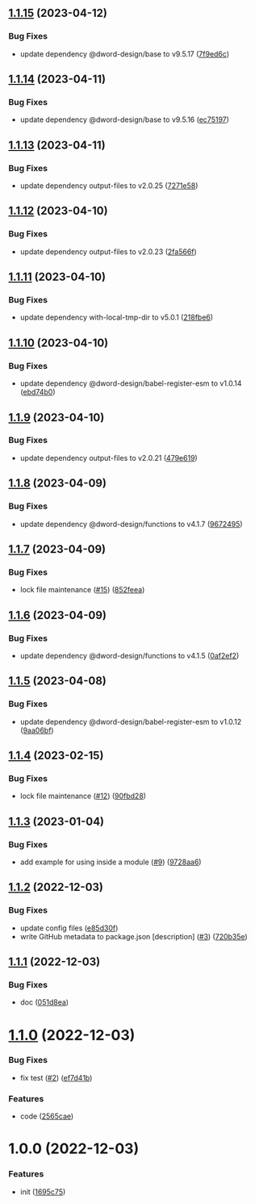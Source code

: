 ## [1.1.15](https://github.com/dword-design/suppress-experimental-warnings/compare/v1.1.14...v1.1.15) (2023-04-12)


### Bug Fixes

* update dependency @dword-design/base to v9.5.17 ([7f9ed6c](https://github.com/dword-design/suppress-experimental-warnings/commit/7f9ed6c4c045d74797342e81e0c439ab7bed7141))

## [1.1.14](https://github.com/dword-design/suppress-experimental-warnings/compare/v1.1.13...v1.1.14) (2023-04-11)


### Bug Fixes

* update dependency @dword-design/base to v9.5.16 ([ec75197](https://github.com/dword-design/suppress-experimental-warnings/commit/ec75197e720d79ed9ca5e44a13d83659b6c51c9b))

## [1.1.13](https://github.com/dword-design/suppress-experimental-warnings/compare/v1.1.12...v1.1.13) (2023-04-11)


### Bug Fixes

* update dependency output-files to v2.0.25 ([7271e58](https://github.com/dword-design/suppress-experimental-warnings/commit/7271e58084fa19dc6e51d9c2c20cbb374ab4bfda))

## [1.1.12](https://github.com/dword-design/suppress-experimental-warnings/compare/v1.1.11...v1.1.12) (2023-04-10)


### Bug Fixes

* update dependency output-files to v2.0.23 ([2fa566f](https://github.com/dword-design/suppress-experimental-warnings/commit/2fa566fc7d19ee166a41176ba695789ceede3eda))

## [1.1.11](https://github.com/dword-design/suppress-experimental-warnings/compare/v1.1.10...v1.1.11) (2023-04-10)


### Bug Fixes

* update dependency with-local-tmp-dir to v5.0.1 ([218fbe6](https://github.com/dword-design/suppress-experimental-warnings/commit/218fbe6403c0f5b8e38d96078b4a4b24a941d336))

## [1.1.10](https://github.com/dword-design/suppress-experimental-warnings/compare/v1.1.9...v1.1.10) (2023-04-10)


### Bug Fixes

* update dependency @dword-design/babel-register-esm to v1.0.14 ([ebd74b0](https://github.com/dword-design/suppress-experimental-warnings/commit/ebd74b03be5878c076688e873c61ba90b01ec05f))

## [1.1.9](https://github.com/dword-design/suppress-experimental-warnings/compare/v1.1.8...v1.1.9) (2023-04-10)


### Bug Fixes

* update dependency output-files to v2.0.21 ([479e619](https://github.com/dword-design/suppress-experimental-warnings/commit/479e619138136af53e6714eea8fed71ba49e70e4))

## [1.1.8](https://github.com/dword-design/suppress-experimental-warnings/compare/v1.1.7...v1.1.8) (2023-04-09)


### Bug Fixes

* update dependency @dword-design/functions to v4.1.7 ([9672495](https://github.com/dword-design/suppress-experimental-warnings/commit/96724954e493c8d924af677095a82a879c236c38))

## [1.1.7](https://github.com/dword-design/suppress-experimental-warnings/compare/v1.1.6...v1.1.7) (2023-04-09)


### Bug Fixes

* lock file maintenance ([#15](https://github.com/dword-design/suppress-experimental-warnings/issues/15)) ([852feea](https://github.com/dword-design/suppress-experimental-warnings/commit/852feea42aee3d29aa8717b316e896e49f7e76af))

## [1.1.6](https://github.com/dword-design/suppress-experimental-warnings/compare/v1.1.5...v1.1.6) (2023-04-09)


### Bug Fixes

* update dependency @dword-design/functions to v4.1.5 ([0af2ef2](https://github.com/dword-design/suppress-experimental-warnings/commit/0af2ef2f7e9705b091a0fa4669d13860ff0c829e))

## [1.1.5](https://github.com/dword-design/suppress-experimental-warnings/compare/v1.1.4...v1.1.5) (2023-04-08)


### Bug Fixes

* update dependency @dword-design/babel-register-esm to v1.0.12 ([9aa06bf](https://github.com/dword-design/suppress-experimental-warnings/commit/9aa06bfd6fe8ee9e56845576fb700c8b7e7219e9))

## [1.1.4](https://github.com/dword-design/suppress-experimental-warnings/compare/v1.1.3...v1.1.4) (2023-02-15)


### Bug Fixes

* lock file maintenance ([#12](https://github.com/dword-design/suppress-experimental-warnings/issues/12)) ([90fbd28](https://github.com/dword-design/suppress-experimental-warnings/commit/90fbd28da8cdbb49b2614ee9484c2a883f5ff84b))

## [1.1.3](https://github.com/dword-design/suppress-experimental-warnings/compare/v1.1.2...v1.1.3) (2023-01-04)


### Bug Fixes

* add example for using inside a module ([#9](https://github.com/dword-design/suppress-experimental-warnings/issues/9)) ([9728aa6](https://github.com/dword-design/suppress-experimental-warnings/commit/9728aa6e2a8b3478f0d6366105e8a66ab16ed50f))

## [1.1.2](https://github.com/dword-design/suppress-experimental-warnings/compare/v1.1.1...v1.1.2) (2022-12-03)


### Bug Fixes

* update config files ([e85d30f](https://github.com/dword-design/suppress-experimental-warnings/commit/e85d30ff8cc76afcb61a57fdff040d8693cfc44a))
* write GitHub metadata to package.json [description] ([#3](https://github.com/dword-design/suppress-experimental-warnings/issues/3)) ([720b35e](https://github.com/dword-design/suppress-experimental-warnings/commit/720b35e7c3a45be88cfb38f4dc995665582474ee))

## [1.1.1](https://github.com/dword-design/suppress-experimental-warnings/compare/v1.1.0...v1.1.1) (2022-12-03)


### Bug Fixes

* doc ([051d8ea](https://github.com/dword-design/suppress-experimental-warnings/commit/051d8eabdde2a1c900037e2e9c7340f2776586f2))

# [1.1.0](https://github.com/dword-design/suppress-experimental-warnings/compare/v1.0.0...v1.1.0) (2022-12-03)


### Bug Fixes

* fix test ([#2](https://github.com/dword-design/suppress-experimental-warnings/issues/2)) ([ef7d41b](https://github.com/dword-design/suppress-experimental-warnings/commit/ef7d41bf929fb783571ac66fcacaf8be46e486b8))


### Features

* code ([2565cae](https://github.com/dword-design/suppress-experimental-warnings/commit/2565cae0b8426b4aee8ff220c72a1f865213560d))

# 1.0.0 (2022-12-03)


### Features

* init ([1695c75](https://github.com/dword-design/suppress-experimental-warnings/commit/1695c758488740b9d87cab618c30e3a87d01976f))
